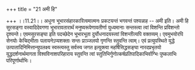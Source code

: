 +++
title = "21 अमी हि"

+++
।।11.21।। अधुना भूभारसंहारकारित्वमात्मनः प्रकटयन्तं भगवन्तं पश्यन्नाह --
अमी इति। अमी हि सुरसङ्गा वस्वादिदेवगणा भूभारावतारार्थं
मनुष्यरूपेणावतीर्णा युध्यमानाः सन्तस्त्वा त्वां विशन्ति प्रविशन्तो
दृश्यन्ते। एवमसुरसङ्घा इति पदच्छेदेन भूभारभूता दुर्योधनादयस्त्वां
विशन्तीत्यपि वक्तव्यम्। एवमुभयोरपि सेनयोः केचिद्भीताः पलायनेऽप्यशक्ताः
सन्तः प्राञ्जलयो गृणन्ति स्तुवन्ति त्वाम्। एवं प्रत्युपस्थिते युद्धे
उत्पातादिनिमित्तान्युपलक्ष्य स्वस्त्यस्तु सर्वस्य जगत इत्युक्त्वा
महर्षिसिद्धसङ्घा नारदप्रभृतयो युद्धदर्शनार्थमागता विश्वविनाशपरिहाराय
स्तुवन्ति त्वां स्तुतिभिर्गुणोत्कर्षप्रतिपादिकाभिर्वाग्भिः पुष्कलाभिः
परिपूर्णार्थाभिः।

